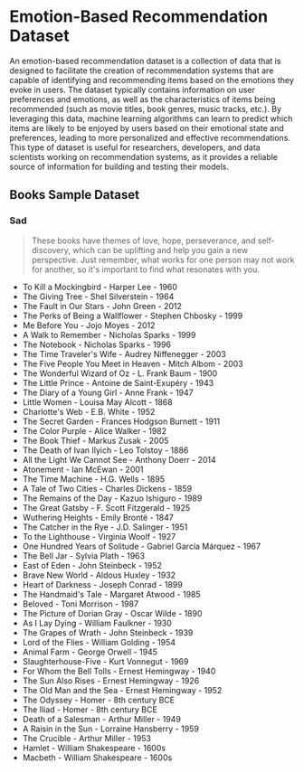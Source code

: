 # Emotion-Based Recommendation Dataset

An emotion-based recommendation dataset is a collection of data that is designed to facilitate the creation of recommendation systems that are capable of identifying and recommending items based on the emotions they evoke in users. The dataset typically contains information on user preferences and emotions, as well as the characteristics of items being recommended (such as movie titles, book genres, music tracks, etc.). By leveraging this data, machine learning algorithms can learn to predict which items are likely to be enjoyed by users based on their emotional state and preferences, leading to more personalized and effective recommendations. This type of dataset is useful for researchers, developers, and data scientists working on recommendation systems, as it provides a reliable source of information for building and testing their models.

## Books Sample Dataset

### Sad

> These books have themes of love, hope, perseverance, and self-discovery, which can be uplifting and help you gain a new perspective. Just remember, what works for one person may not work for another, so it's important to find what resonates with you.

- To Kill a Mockingbird - Harper Lee - 1960
- The Giving Tree - Shel Silverstein - 1964
- The Fault in Our Stars - John Green - 2012
- The Perks of Being a Wallflower - Stephen Chbosky - 1999
- Me Before You - Jojo Moyes - 2012
- A Walk to Remember - Nicholas Sparks - 1999
- The Notebook - Nicholas Sparks - 1996
- The Time Traveler's Wife - Audrey Niffenegger - 2003
- The Five People You Meet in Heaven - Mitch Albom - 2003
- The Wonderful Wizard of Oz - L. Frank Baum - 1900
- The Little Prince - Antoine de Saint-Exupéry - 1943
- The Diary of a Young Girl - Anne Frank - 1947
- Little Women - Louisa May Alcott - 1868
- Charlotte's Web - E.B. White - 1952
- The Secret Garden - Frances Hodgson Burnett - 1911
- The Color Purple - Alice Walker - 1982
- The Book Thief - Markus Zusak - 2005
- The Death of Ivan Ilyich - Leo Tolstoy - 1886
- All the Light We Cannot See - Anthony Doerr - 2014
- Atonement - Ian McEwan - 2001
- The Time Machine - H.G. Wells - 1895
- A Tale of Two Cities - Charles Dickens - 1859
- The Remains of the Day - Kazuo Ishiguro - 1989
- The Great Gatsby - F. Scott Fitzgerald - 1925
- Wuthering Heights - Emily Brontë - 1847
- The Catcher in the Rye - J.D. Salinger - 1951
- To the Lighthouse - Virginia Woolf - 1927
- One Hundred Years of Solitude - Gabriel García Márquez - 1967
- The Bell Jar - Sylvia Plath - 1963
- East of Eden - John Steinbeck - 1952
- Brave New World - Aldous Huxley - 1932
- Heart of Darkness - Joseph Conrad - 1899
- The Handmaid's Tale - Margaret Atwood - 1985
- Beloved - Toni Morrison - 1987
- The Picture of Dorian Gray - Oscar Wilde - 1890
- As I Lay Dying - William Faulkner - 1930
- The Grapes of Wrath - John Steinbeck - 1939
- Lord of the Flies - William Golding - 1954
- Animal Farm - George Orwell - 1945
- Slaughterhouse-Five - Kurt Vonnegut - 1969
- For Whom the Bell Tolls - Ernest Hemingway - 1940
- The Sun Also Rises - Ernest Hemingway - 1926
- The Old Man and the Sea - Ernest Hemingway - 1952
- The Odyssey - Homer - 8th century BCE
- The Iliad - Homer - 8th century BCE
- Death of a Salesman - Arthur Miller - 1949
- A Raisin in the Sun - Lorraine Hansberry - 1959
- The Crucible - Arthur Miller - 1953
- Hamlet - William Shakespeare - 1600s
- Macbeth - William Shakespeare - 1600s
